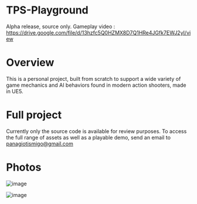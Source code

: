 # TPS-Playground
Alpha release, source only.
Gameplay video : https://drive.google.com/file/d/13hzfc5Q0HZMX8D7Q1HRe4JGfk7EWJ2yI/view

# Overview
This is a personal project, built from scratch to support a wide variety of game mechanics and AI behaviors found in modern action shooters, made in UE5.

# Full project
Currently only the source code is available for review purposes. To access the full range of assets as well as a playable demo, send an email to panagiotismigo@gmail.com

# Photos

![image](https://user-images.githubusercontent.com/15057375/166097083-9dda3cb5-ded5-4132-8914-fb9aaab1f996.png)

![image](https://user-images.githubusercontent.com/15057375/166097090-7687e3b6-cc68-4e9a-87e6-ab06e1c5063f.png)

